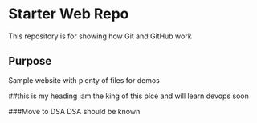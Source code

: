 # Starter Web Repo

This repository is for showing how Git and GitHub work

## Purpose

Sample website with plenty of files for demos

##this is my heading
iam the king of this plce and will learn devops soon

###Move to DSA
DSA should be known
